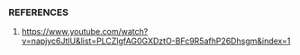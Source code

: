 ### REFERENCES
1. https://www.youtube.com/watch?v=napjyc6JtlU&list=PLCZlgfAG0GXDztO-BFc9R5afhP26Dhsgm&index=1
